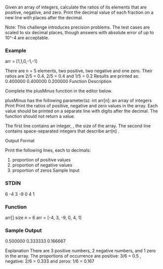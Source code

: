 Given an array of integers, calculate the ratios of its elements that are positive, negative, and zero. Print the decimal value of each fraction on a new line with places after the decimal.

Note: This challenge introduces precision problems. The test cases are scaled to six decimal places, though answers with absolute error of up to 10^-4 are acceptable.

### Example

arr = [1,1,0,-1,-1]

There are n = 5 elements, two positive, two negative and one zero. Their ratios are 2/5 = 0.4, 2/5 = 0.4 and 1/5 = 0.2 Results are printed as:
0.400000
0.400000
0.200000
Function Description

Complete the plusMinus function in the editor below.

plusMinus has the following parameter(s):
int arr[n]: an array of integers
Print
Print the ratios of positive, negative and zero values in the array. Each value should be printed on a separate line with digits after the decimal. The function should not return a value.

The first line contains an integer, , the size of the array.
The second line contains space-separated integers that describe arr[n] .

Output Format

Print the following lines, each to decimals:

1. proportion of positive values
2. proportion of negative values
3. proportion of zeros
   Sample Input

### STDIN

6
-4 3 -9 0 4 1

### Function

arr[] size n = 6
arr = [-4, 3, -9, 0, 4, 1]

### Sample Output

0.500000
0.333333
0.166667

Explanation
There are 3 positive numbers, 2 negative numbers, and 1 zero in the array.
The proportions of occurrence are positive: 3/6 = 0.5 , negative: 2/6 = 0.333 and zeros: 1/6 = 0.167
